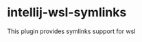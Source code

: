
intellij-wsl-symlinks
===============================================================================

This plugin provides symlinks support for wsl